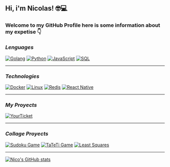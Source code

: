 ## Hi, i'm Nicolas! 🤓💻
### Welcome to my GitHub Profile here is some information about my expetise 👇
### *Lenguages*
[![Golang](https://img.shields.io/badge/-Go-111?&logo=go)](https://go.dev/)
[![Python](https://img.shields.io/badge/-Python-111?&logo=Python)](https://www.python.org/)
[![JavaScript](https://img.shields.io/badge/-JavaScript-111?&logo=JavaScript)](https://developer.mozilla.org/es/docs/Web/JavaScript)
[![SQL](https://img.shields.io/badge/-SQL-111?&logo=MySQL)](https://www.mysql.com/)
***
### *Technologies*
[![Docker](https://img.shields.io/badge/-Docker-111?&logo=Docker)](https://www.docker.com/)
[![Linux](https://img.shields.io/badge/-Linux-111?&logo=Linux)](https://www.linux.org/)
[![Redis](https://img.shields.io/badge/-Redis-111?&logo=Redis)](https://redis.io/)
[![React Native](https://img.shields.io/badge/-React%20Native-111?&logo=React)](https://reactnative.dev/)
***
### *My Proyects*
[![YourTicket](https://img.shields.io/badge/-YourTicket-111?&logo=go)](https://github.com/naldeco98/YourTicket)
***
### *Collage Proyects*
[![Sudoku Game](https://img.shields.io/badge/-Sudoku%20Game-111?&logo=Python)](https://github.com/naldeco98/SUDOKU)
[![TaTeTi Game](https://img.shields.io/badge/-TaTeTi%20Game-111?&logo=Python)](https://github.com/naldeco98/TaTeTI)
[![Least Squares](https://img.shields.io/badge/-Least%20Squares-111?&logo=Python)](https://github.com/naldeco98/proyecto-analisis-numerico)
  *  *  *  *  *
[![Nico's GitHub stats](https://github-readme-stats.vercel.app/api?username=naldeco98&show_icons=true)](https://github.com/naldeco98)
